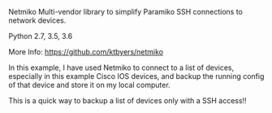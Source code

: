 Netmiko
Multi-vendor library to simplify Paramiko SSH connections to network devices.

Python 2.7, 3.5, 3.6

More Info: https://github.com/ktbyers/netmiko


In this example, I have used Netmiko to connect to a list of devices, especially in this example Cisco IOS devices,
and backup the running config of that device and store it on my local computer.

This is a quick way to backup a list of devices only with a SSH access!!
